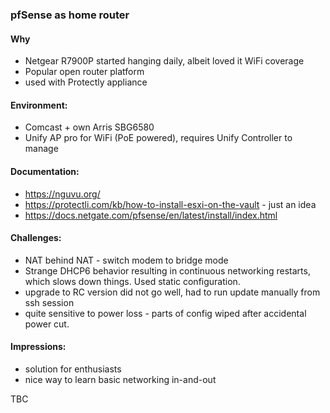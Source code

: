 ### pfSense as home router

#### Why
- Netgear R7900P started hanging daily, albeit loved it WiFi coverage
- Popular open router platform
- used with Protectly appliance

#### Environment:
- Comcast + own Arris SBG6580
- Unify AP pro for WiFi (PoE powered), requires Unify Controller to manage

#### Documentation:
- https://nguvu.org/
- https://protectli.com/kb/how-to-install-esxi-on-the-vault - just an idea 
- https://docs.netgate.com/pfsense/en/latest/install/index.html 

#### Challenges:
- NAT behind NAT - switch modem to bridge mode
- Strange DHCP6 behavior resulting in continuous networking restarts, which slows down things. Used static configuration.
- upgrade to RC version did not go well, had to run update manually from ssh session
- quite sensitive to power loss - parts of config wiped after accidental power cut.

#### Impressions:
- solution for enthusiasts
- nice way to learn basic networking in-and-out

TBC
